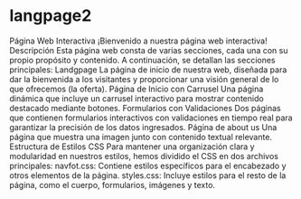 # langpage2
Página Web Interactiva
¡Bienvenido a nuestra página web interactiva!
Descripción
Esta página web consta de varias secciones, cada una con su propio propósito y contenido. A continuación, se detallan las secciones principales:
Landgpage
La página de inicio de nuestra web, diseñada para dar la bienvenida a los visitantes y proporcionar una visión general de lo que ofrecemos (la oferta).
Página de Inicio con Carrusel
Una página dinámica que incluye un carrusel interactivo para mostrar contenido destacado mediante botones.
Formularios con Validaciones
Dos páginas que contienen formularios interactivos con validaciones en tiempo real para garantizar la precisión de los datos ingresados.
Página de about us
Una página que muestra una imagen junto con contenido textual relevante.
Estructura de Estilos CSS
Para mantener una organización clara y modularidad en nuestros estilos, hemos dividido el CSS en dos archivos principales:
navfot.css: Contiene estilos específicos para el encabezado y otros elementos de la página.
styles.css: Incluye estilos para el resto de la página, como el cuerpo, formularios, imágenes y texto.
